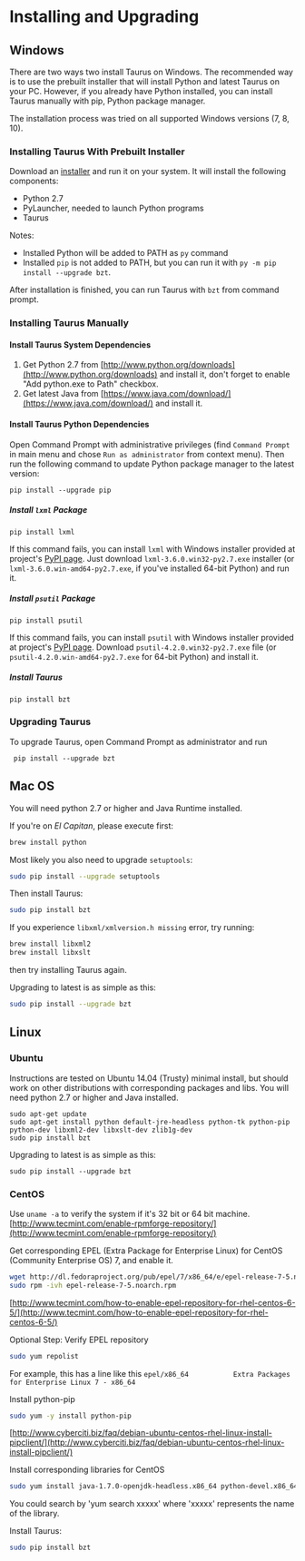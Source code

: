 # Installing and Upgrading

## Windows

There are two ways two install Taurus on Windows. The recommended way is to use the prebuilt installer
that will install Python and latest Taurus on your PC. However, if you already have Python installed,
you can install Taurus manually with pip, Python package manager.

The installation process was tried on all supported Windows versions (7, 8, 10).

### Installing Taurus With Prebuilt Installer

Download an [installer](/msi/TaurusInstaller_TAURUS_VERSION_x64.exe) and run it on your system. It will install the following components:
- Python 2.7
- PyLauncher, needed to launch Python programs
- Taurus

Notes:
- Installed Python will be added to PATH as `py` command
- Installed `pip` is not added to PATH, but you can run it with `py -m pip install --upgrade bzt`.

After installation is finished, you can run Taurus with `bzt` from command prompt.

### Installing Taurus Manually

####  Install Taurus System Dependencies

1. Get Python 2.7 from [http://www.python.org/downloads](http://www.python.org/downloads) and install it, don't forget to enable "Add python.exe to Path" checkbox.
1. Get latest Java from [https://www.java.com/download/](https://www.java.com/download/) and install it.

#### Install Taurus Python Dependencies

Open Command Prompt with administrative privileges (find `Command Prompt` in main menu and chose `Run as administrator`
from context menu). Then run the following command to update Python package manager to the latest version:
```
pip install --upgrade pip
```

##### Install `lxml` Package

```
pip install lxml
```

If this command fails, you can install `lxml` with Windows installer provided at project's
[PyPI page](https://pypi.python.org/pypi/lxml/3.6.0). Just download `lxml-3.6.0.win32-py2.7.exe` installer (or
`lxml-3.6.0.win-amd64-py2.7.exe`, if you've installed 64-bit Python) and run it.

##### Install `psutil` Package

```
pip install psutil
```

If this command fails, you can install `psutil` with Windows installer provided at project's
[PyPI page](https://pypi.python.org/pypi/psutil). Download `psutil-4.2.0.win32-py2.7.exe` file (or
`psutil-4.2.0.win-amd64-py2.7.exe` for 64-bit Python) and install it.

##### Install Taurus

```
pip install bzt
```

### Upgrading Taurus

To upgrade Taurus, open Command Prompt as administrator and run
``` 
 pip install --upgrade bzt
```

## Mac OS

You will need python 2.7 or higher and Java Runtime installed. 

If you're on _El Capitan_, please execute first:

```bash
brew install python
```

Most likely you also need to upgrade `setuptools`:

```bash
sudo pip install --upgrade setuptools
```

Then install Taurus:

```bash
sudo pip install bzt
```

If you experience `libxml/xmlversion.h missing` error, try running:

```bash
brew install libxml2
brew install libxslt
```
then try installing Taurus again.


Upgrading to latest is as simple as this:

```bash
sudo pip install --upgrade bzt
```

## Linux

### Ubuntu
Instructions are tested on Ubuntu 14.04 (Trusty) minimal install, but should work on other distributions with corresponding packages and libs. You will need python 2.7 or higher and Java installed.

```
sudo apt-get update
sudo apt-get install python default-jre-headless python-tk python-pip python-dev libxml2-dev libxslt-dev zlib1g-dev
sudo pip install bzt
```
Upgrading to latest is as simple as this:

```
sudo pip install --upgrade bzt
```

### CentOS

Use `uname -a` to verify the system if it's 32 bit or 64 bit machine. [http://www.tecmint.com/enable-rpmforge-repository/](http://www.tecmint.com/enable-rpmforge-repository/)

Get corresponding EPEL (Extra Package for Enterprise Linux) for CentOS (Community Enterprise OS) 7, and enable it.

```bash
wget http://dl.fedoraproject.org/pub/epel/7/x86_64/e/epel-release-7-5.noarch.rpm
sudo rpm -ivh epel-release-7-5.noarch.rpm
```

[http://www.tecmint.com/how-to-enable-epel-repository-for-rhel-centos-6-5/](http://www.tecmint.com/how-to-enable-epel-repository-for-rhel-centos-6-5/)

Optional Step: Verify EPEL repository

```bash
sudo yum repolist
```
For example, this has a line like this `epel/x86_64           Extra Packages for Enterprise Linux 7 - x86_64`

Install python-pip

```bash
sudo yum -y install python-pip
```
[http://www.cyberciti.biz/faq/debian-ubuntu-centos-rhel-linux-install-pipclient/](http://www.cyberciti.biz/faq/debian-ubuntu-centos-rhel-linux-install-pipclient/)

Install corresponding libraries for CentOS

```bash
sudo yum install java-1.7.0-openjdk-headless.x86_64 python-devel.x86_64 libxml2-devel.x86_64 libxslt-devel.x86_64 zlib.x86_64 gcc.x86_64
```

You could search by 'yum search xxxxx' where 'xxxxx' represents the name of the library.

Install Taurus:

```bash
sudo pip install bzt
```

